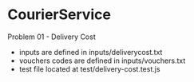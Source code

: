 # CourierService

Problem 01 - Delivery Cost
- inputs are defined in inputs/deliverycost.txt
- vouchers codes are defined in inputs/vouchers.txt
- test file located at test/delivery-cost.test.js